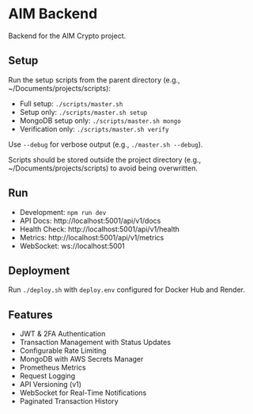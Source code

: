 # AIM Backend

Backend for the AIM Crypto project.

## Setup
Run the setup scripts from the parent directory (e.g., ~/Documents/projects/scripts):

- Full setup: `./scripts/master.sh`
- Setup only: `./scripts/master.sh setup`
- MongoDB setup only: `./scripts/master.sh mongo`
- Verification only: `./scripts/master.sh verify`

Use `--debug` for verbose output (e.g., `./master.sh --debug`).

Scripts should be stored outside the project directory (e.g., ~/Documents/projects/scripts) to avoid being overwritten.

## Run
- Development: `npm run dev`
- API Docs: http://localhost:5001/api/v1/docs
- Health Check: http://localhost:5001/api/v1/health
- Metrics: http://localhost:5001/api/v1/metrics
- WebSocket: ws://localhost:5001

## Deployment
Run `./deploy.sh` with `deploy.env` configured for Docker Hub and Render.

## Features
- JWT & 2FA Authentication
- Transaction Management with Status Updates
- Configurable Rate Limiting
- MongoDB with AWS Secrets Manager
- Prometheus Metrics
- Request Logging
- API Versioning (v1)
- WebSocket for Real-Time Notifications
- Paginated Transaction History
